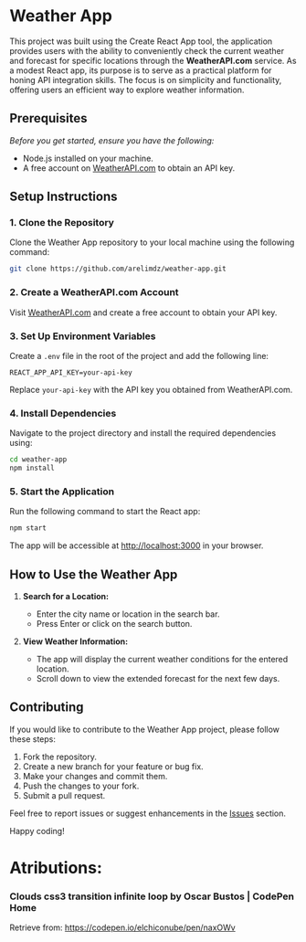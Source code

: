 # Weather App


This project was built using the Create React App tool, the application provides users with the ability to conveniently check the current weather and forecast for specific locations through the **WeatherAPI.com** service. As a modest React app, its purpose is to serve as a practical platform for honing API integration skills. The focus is on simplicity and functionality, offering users an efficient way to explore weather information.

## Prerequisites

*Before you get started, ensure you have the following:*

* Node.js installed on your machine.
* A free account on [WeatherAPI.com](https://www.weatherapi.com/) to obtain an API key.


## Setup Instructions

### 1. Clone the Repository

Clone the Weather App repository to your local machine using the following command:

```bash
git clone https://github.com/arelimdz/weather-app.git
```

### 2. Create a WeatherAPI.com Account

Visit [WeatherAPI.com](https://www.weatherapi.com) and create a free account to obtain your API key.

### 3. Set Up Environment Variables

Create a `.env` file in the root of the project and add the following line:

```env
REACT_APP_API_KEY=your-api-key
```

Replace `your-api-key` with the API key you obtained from WeatherAPI.com.

### 4. Install Dependencies

Navigate to the project directory and install the required dependencies using:

```bash
cd weather-app
npm install
```

### 5. Start the Application

Run the following command to start the React app:

```bash
npm start
```

The app will be accessible at [http://localhost:3000](http://localhost:3000) in your browser.

## How to Use the Weather App

1. **Search for a Location:**
   - Enter the city name or location in the search bar.
   - Press Enter or click on the search button.

2. **View Weather Information:**
   - The app will display the current weather conditions for the entered location.
   - Scroll down to view the extended forecast for the next few days.


## Contributing

If you would like to contribute to the Weather App project, please follow these steps:

1. Fork the repository.
2. Create a new branch for your feature or bug fix.
3. Make your changes and commit them.
4. Push the changes to your fork.
5. Submit a pull request.


Feel free to report issues or suggest enhancements in the [Issues](https://github.com/arelimdz/weather-app/issues) section.

Happy coding!


# Atributions:

###  Clouds css3 transition infinite loop by Oscar Bustos | CodePen Home
Retrieve from: https://codepen.io/elchiconube/pen/naxOWv

